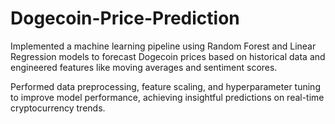 # Dogecoin-Price-Prediction
Implemented a machine learning pipeline using Random Forest and Linear Regression models to forecast Dogecoin prices based on historical data and engineered features like moving averages and sentiment scores.

Performed data preprocessing, feature scaling, and hyperparameter tuning to improve model performance, achieving insightful predictions on real-time cryptocurrency trends.
